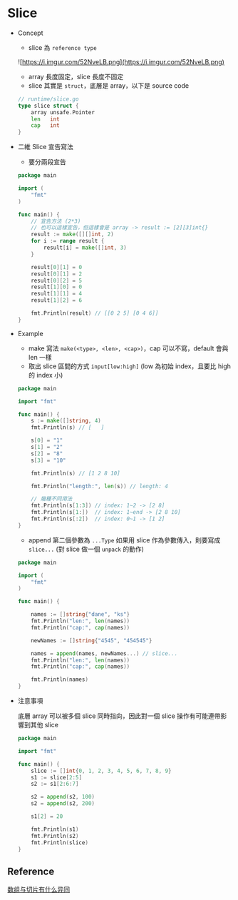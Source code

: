 # Slice

- Concept
    - slice 為 `reference type`
    
    ![https://i.imgur.com/52NveLB.png](https://i.imgur.com/52NveLB.png)
    
    - array 長度固定，slice 長度不固定
    - slice 其實是 `struct`，底層是 array，以下是 source code
    
    ```go
    // runtime/slice.go
    type slice struct {
    	array unsafe.Pointer
    	len   int
    	cap   int
    }
    ```
    
- 二維 Slice 宣告寫法
    - 要分兩段宣告
    
    ```go
    package main
    
    import (
    	"fmt"
    )
    
    func main() {
    	// 宣告方法 (2*3)
    	// 也可以這樣宣告，但這樣會是 array -> result := [2][3]int{}
    	result := make([][]int, 2)
    	for i := range result {
    		result[i] = make([]int, 3)
    	}
    
    	result[0][1] = 0
    	result[0][1] = 2
    	result[0][2] = 5
    	result[1][0] = 0
    	result[1][1] = 4
    	result[1][2] = 6
    
    	fmt.Println(result) // [[0 2 5] [0 4 6]]
    }
    ```
    
- Example
    - make 寫法 `make(<type>, <len>, <cap>)`，cap 可以不寫，default 會與 len 一樣
    - 取出 slice 區間的方式 `input[low:high]` (low 為初始 index，且要比 high 的 index 小)
    
    ```go
    package main
    
    import "fmt"
    
    func main() {
    	s := make([]string, 4)
    	fmt.Println(s) // [   ]
    
    	s[0] = "1"
    	s[1] = "2"
    	s[2] = "8"
    	s[3] = "10"
    
    	fmt.Println(s) // [1 2 8 10]
    
    	fmt.Println("length:", len(s)) // length: 4
    
    	// 幾種不同用法
    	fmt.Println(s[1:3]) // index: 1~2 -> [2 8]
    	fmt.Println(s[1:])  // index: 1~end -> [2 8 10]
    	fmt.Println(s[:2])  // index: 0~1 -> [1 2]
    }
    ```
    
    - append 第二個參數為 `...Type`
    如果用 slice 作為參數傳入，則要寫成 `slice...` (對 slice 做一個 `unpack` 的動作)
    
    ```go
    package main
    
    import (
        "fmt"
    )
    
    func main() {
    
        names := []string{"dane", "ks"}
        fmt.Println("len:", len(names))
        fmt.Println("cap:", cap(names))
    
        newNames := []string{"4545", "454545"}
    
        names = append(names, newNames...) // slice...
        fmt.Println("len:", len(names))
        fmt.Println("cap:", cap(names))
    
        fmt.Println(names)
    }
    ```
    
- 注意事項
    
    底層 array 可以被多個 slice 同時指向，因此對一個 slice 操作有可能連帶影響到其他 slice
    
    ```go
    package main
    
    import "fmt"
    
    func main() {
    	slice := []int{0, 1, 2, 3, 4, 5, 6, 7, 8, 9}
    	s1 := slice[2:5]
    	s2 := s1[2:6:7]
    
    	s2 = append(s2, 100)
    	s2 = append(s2, 200)
    
    	s1[2] = 20
    
    	fmt.Println(s1)
    	fmt.Println(s2)
    	fmt.Println(slice)
    }
    ```
    

## Reference

[数组与切片有什么异同](https://golang.design/go-questions/slice/vs-array/)